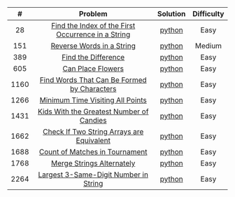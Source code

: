|  #   |                                                                Problem                                                                 |                                                                       Solution                                                                        | Difficulty |
|:----:|:--------------------------------------------------------------------------------------------------------------------------------------:|:-----------------------------------------------------------------------------------------------------------------------------------------------------:|:----------:|
|  28  | [Find the Index of the First Occurrence in a String](https://leetcode.com/problems/find-the-index-of-the-first-occurrence-in-a-string) | [python](https://github.com/Mu7annad0/leetcode/blob/b611f9fbbbd03c9d86cf2675c1eb76c3124b65bb/leetcode/0028.FindTheIndexOfTheFirstOccurrenceInAString) |    Easy    |
| 151  |                          [Reverse Words in a String](https://leetcode.com/problems/reverse-words-in-a-string)                          |               [python](https://github.com/Mu7annad0/leetcode/blob/471db575e14cfc9ba359b52665ef5bcb187332c4/leetcode/0151.ReverseWords)                |   Medium   |
| 389  |                                [Find the Difference](https://leetcode.com/problems/find-the-difference)                                |             [python](https://github.com/Mu7annad0/leetcode/blob/aac1b06b0bdb2308eb6ec23516b60173c638b161/leetcode/0389.FindTheDifference)             |    Easy    |
| 605  |                                  [Can Place Flowers](https://leetcode.com/problems/can-place-flowers)                                  |              [python](https://github.com/Mu7annad0/leetcode/blob/471db575e14cfc9ba359b52665ef5bcb187332c4/leetcode/0605.CanPlaceFlowers)              |    Easy    |
| 1160 |        [Find Words That Can Be Formed by Characters](https://leetcode.com/problems/find-words-that-can-be-formed-by-characters)        |   [python](https://github.com/Mu7annad0/leetcode/blob/1041df9cdfe6577ac5ddffc7d478ab16f44313ce/leetcode/1160.FindWordsThatCanBeFormedByCharacters)    |    Easy    |   
| 1266 |                   [Minimum Time Visiting All Points](https://leetcode.com/problems/minimum-time-visiting-all-points)                   |       [python](https://github.com/Mu7annad0/leetcode/blob/0448a287233fa39c24bf2fdab3e2e90dda6b346b/leetcode/1266.MinimumTimeVisitingAllPoints)        |    Easy    | 
| 1431 |           [Kids With the Greatest Number of Candies](https://leetcode.com/problems/kids-with-the-greatest-number-of-candies)           |    [python](https://github.com/Mu7annad0/leetcode/blob/9478c5bf08da85575d2e20098d10bc5c06641c92/leetcode/1431.KidsWithTheGreatestNumberOfCandies)     |    Easy    | 
| 1662 |          [Check If Two String Arrays are Equivalent](https://leetcode.com/problems/check-if-two-string-arrays-are-equivalent)          |    [python](https://github.com/Mu7annad0/leetcode/blob/19398f6f994bcfde588a93a0d7a61abaaddc9fe8/leetcode/1662.CheckIfTwoStringArraysAreEquivalent)    |    Easy    |
| 1688 |                     [Count of Matches in Tournament](https://leetcode.com/problems/count-of-matches-in-tournament)                     |        [python](https://github.com/Mu7annad0/leetcode/blob/33244a525b83fb4b191ed47552bfd957c527445b/leetcode/1688.CountOfMatchesInTournament)         |    Easy    |
| 1768 |                          [Merge Strings Alternately](https://leetcode.com/problems/merge-strings-alternately)                          |          [python](https://github.com/Mu7annad0/leetcode/blob/9478c5bf08da85575d2e20098d10bc5c06641c92/leetcode/1768.MergeStringsAlternately)          |    Easy    |
| 2264 |              [Largest 3-Same-Digit Number in String](https://leetcode.com/problems/largest-3-same-digit-number-in-string)              |     [python](https://github.com/Mu7annad0/leetcode/blob/a1bffdfe105d7c868375684e1611b8898c8329d4/leetcode/2264.Largest3-Same-DigitNumberInString)     |    Easy    |